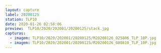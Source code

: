 ```yaml
---
layout: capture
label: 20200125
station: TLP10
date: 2020-01-26 02:58:06
preview:  TLP10/2020/202001/20200125/stack.jpg
capturas:
  - imagem: TLP10/2020/202001/20200125/M20200126_025806_TLP_10P.jpg
  - imagem: TLP10/2020/202001/20200125/M20200126_080810_TLP_10P.jpg
---
```

